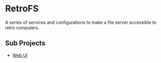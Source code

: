 RetroFS
=======
A series of services and configurations to make a file server accessible to retro computers.

Sub Projects
------------
* [Web UI](./retrofs-web)